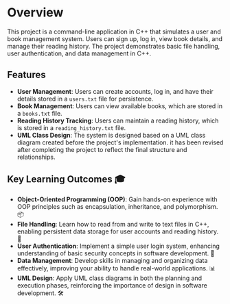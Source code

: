 # Overview

This project is a command-line application in C++ that simulates a user and book management system. 
Users can sign up, log in, view book details, and manage their reading history. The project demonstrates basic file handling, user authentication, and data management in C++.

## Features

- **User Management**: Users can create accounts, log in, and have their details stored in a `users.txt` file for persistence.
- **Book Management**: Users can view available books, which are stored in a `books.txt` file.
- **Reading History Tracking**: Users can maintain a reading history, which is stored in a `reading_history.txt` file.
- **UML Class Design**: The system is designed based on a UML class diagram created before the project's implementation.
  it has been revised after completing the project to reflect the final structure and relationships.

## Key Learning Outcomes 🎓

- **Object-Oriented Programming (OOP)**: Gain hands-on experience with OOP principles such as encapsulation, inheritance, and polymorphism. 📦
- **File Handling**: Learn how to read from and write to text files in C++, enabling persistent data storage for user accounts and reading history. 📄
- **User Authentication**: Implement a simple user login system, enhancing understanding of basic security concepts in software development. 🔐
- **Data Management**: Develop skills in managing and organizing data effectively, improving your ability to handle real-world applications. 📊
- **UML Design**: Apply UML class diagrams in both the planning and execution phases, reinforcing the importance of design in software development. 🛠️
